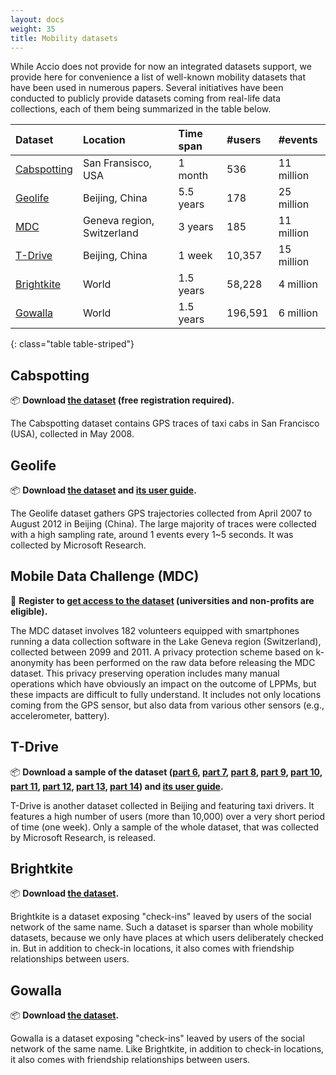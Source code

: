 ```yaml
---
layout: docs
weight: 35
title: Mobility datasets
---
```


While Accio does not provide for now an integrated datasets support, we provide here for convenience a list of well-known mobility datasets that have been used in numerous papers.
Several initiatives have been conducted to publicly provide datasets coming from real-life data collections, each of them being summarized in the table below.

| Dataset | Location | Time span | #users | #events |
|:--------|:---------|:----------|:-------|:--------|
| [Cabspotting](#cabspotting) | San Fransisco, USA | 1 month | 536 | 11 million |
| [Geolife](#geolife) | Beijing, China | 5.5 years | 178 | 25 million |
| [MDC](#mobile-data-challenge-mdc) | Geneva region, Switzerland | 3 years | 185 | 11 million |
| [T-Drive](#t-drive) | Beijing, China | 1 week | 10,357 | 15 million |
| [Brightkite](#brightkite) | World | 1.5 years | 58,228 | 4 million |
| [Gowalla](#gowalla) | World | 1.5 years | 196,591 | 6 million |
{: class="table table-striped"}

## Cabspotting
:package: **Download [the dataset](http://crawdad.org/~crawdad/epfl/mobility/20090224/cab/) (free registration required).**

The Cabspotting dataset contains GPS traces of taxi cabs in San Francisco (USA), collected in May 2008.

## Geolife
:package: **Download [the dataset](https://www.microsoft.com/en-us/download/details.aspx?id=52367) and [its user guide](https://www.microsoft.com/en-us/research/publication/geolife-gps-trajectory-dataset-user-guide/).**

The Geolife dataset gathers GPS trajectories collected from April 2007 to August 2012 in Beijing (China).
The large majority of traces were collected with a high sampling rate, around 1 events every 1~5 seconds.
It was collected by Microsoft Research.

## Mobile Data Challenge (MDC)
:pencil: **Register to [get access to the dataset](https://www.idiap.ch/dataset/mdc/download) (universities and non-profits are eligible).**

The MDC dataset involves 182 volunteers equipped with smartphones running a data collection software in the Lake Geneva region (Switzerland), collected between 2099 and 2011.
A privacy protection scheme based on k-anonymity has been performed on the raw data before releasing the MDC dataset.
This privacy preserving operation includes many manual operations which have obviously an impact on the outcome of LPPMs, but these impacts are difficult to fully understand.
It includes not only locations coming from the GPS sensor, but also data from various other sensors (e.g., accelerometer, battery).

## T-Drive
:package: **Download a sample of the dataset ([part 6](https://www.microsoft.com/en-us/research/wp-content/uploads/2016/02/06.zip), [part 7](https://www.microsoft.com/en-us/research/wp-content/uploads/2016/02/07.zip), [part 8](https://www.microsoft.com/en-us/research/wp-content/uploads/2016/02/08.zip), [part 9](https://www.microsoft.com/en-us/research/wp-content/uploads/2016/02/09.zip), [part 10](https://www.microsoft.com/en-us/research/wp-content/uploads/2016/02/010.zip), [part 11](https://www.microsoft.com/en-us/research/wp-content/uploads/2016/02/011.zip), [part 12](https://www.microsoft.com/en-us/research/wp-content/uploads/2016/02/012.zip), [part 13](https://www.microsoft.com/en-us/research/wp-content/uploads/2016/02/013.zip), [part 14](https://www.microsoft.com/en-us/research/wp-content/uploads/2016/02/014.zip)) and [its user guide](https://www.microsoft.com/en-us/research/publication/t-drive-trajectory-data-sample/).**

T-Drive is another dataset collected in Beijing and featuring taxi drivers.
It features a high number of users (more than 10,000) over a very short period of time (one week).
Only a sample of the whole dataset, that was collected by Microsoft Research, is released.

## Brightkite
:package: **Download [the dataset](https://snap.stanford.edu/data/loc-brightkite.html).**

Brightkite is a dataset exposing "check-ins" leaved by users of the social network of the same name.
Such a dataset is sparser than whole mobility datasets, because we only have places at which users deliberately checked in.
But in addition to check-in locations, it also comes with friendship relationships between users.

## Gowalla
:package: **Download [the dataset](https://snap.stanford.edu/data/loc-gowalla.html).**

Gowalla is a dataset exposing "check-ins" leaved by users of the social network of the same name.
Like Brightkite, in addition to check-in locations, it also comes with friendship relationships between users.
